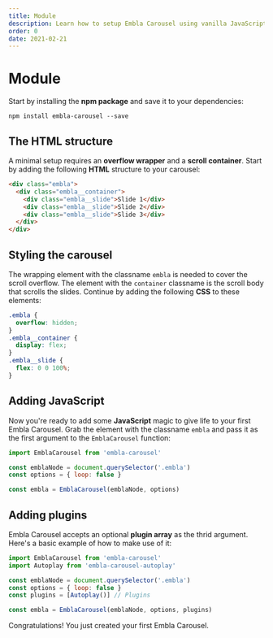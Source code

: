 ```yaml
---
title: Module
description: Learn how to setup Embla Carousel using vanilla JavaScript.
order: 0
date: 2021-02-21
---
```


# Module

Start by installing the **npm package** and save it to your dependencies:

```shell
npm install embla-carousel --save
```

## The HTML structure

A minimal setup requires an **overflow wrapper** and a **scroll container**. Start by adding the following **HTML** structure to your carousel:

```html
<div class="embla">
  <div class="embla__container">
    <div class="embla__slide">Slide 1</div>
    <div class="embla__slide">Slide 2</div>
    <div class="embla__slide">Slide 3</div>
  </div>
</div>
```

## Styling the carousel

The wrapping element with the classname `embla` is needed to cover the scroll overflow. The element with the `container` classname is the scroll body that scrolls the slides. Continue by adding the following **CSS** to these elements:

```css
.embla {
  overflow: hidden;
}
.embla__container {
  display: flex;
}
.embla__slide {
  flex: 0 0 100%;
}
```

## Adding JavaScript

Now you're ready to add some **JavaScript** magic to give life to your first Embla Carousel. Grab the element with the classname `embla` and pass it as the first argument to the `EmblaCarousel` function:

```js
import EmblaCarousel from 'embla-carousel'

const emblaNode = document.querySelector('.embla')
const options = { loop: false }

const embla = EmblaCarousel(emblaNode, options)
```

## Adding plugins

Embla Carousel accepts an optional **plugin array** as the thrid argument. Here's a basic example of how to make use of it:

```js
import EmblaCarousel from 'embla-carousel'
import Autoplay from 'embla-carousel-autoplay'

const emblaNode = document.querySelector('.embla')
const options = { loop: false }
const plugins = [Autoplay()] // Plugins

const embla = EmblaCarousel(emblaNode, options, plugins)
```

Congratulations! You just created your first Embla Carousel.
